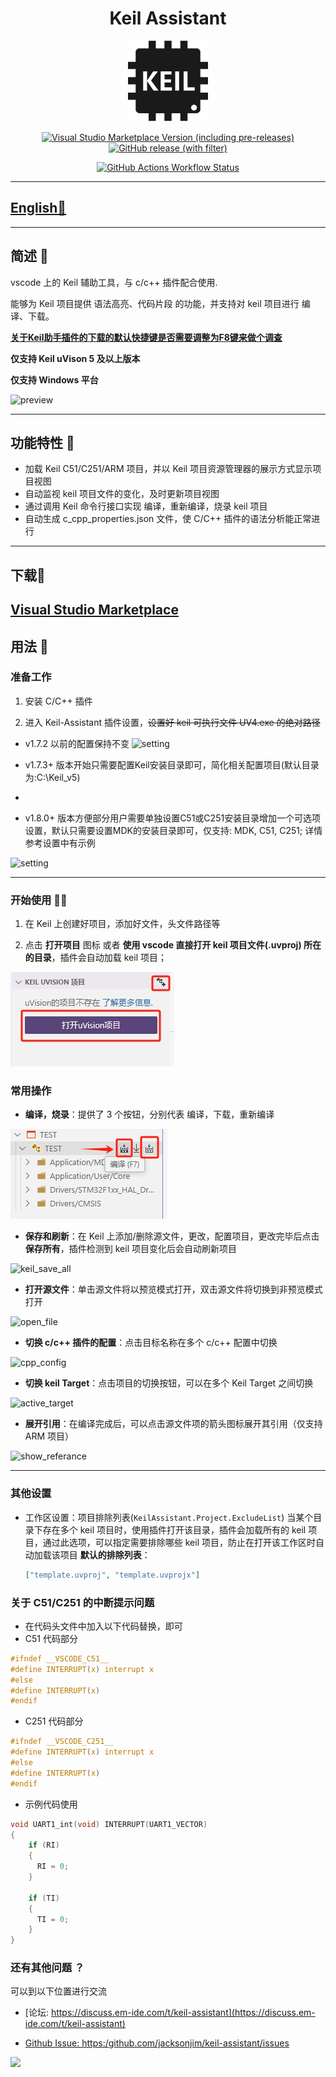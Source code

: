 <div align="center">
<h1>Keil Assistant</h1>

![LOGO](res/icons/icon.png)
 
[![Visual Studio Marketplace Version (including pre-releases)](https://img.shields.io/visual-studio-marketplace/v/jacksonjim.keil-vscode-assistant?logo=visualstudiocode)](https:/github.com/jacksonjim/keil-assistant)
[![GitHub release (with filter)](https://img.shields.io/github/v/release/jacksonjim/keil-assistant?display_name=release&logo=github)](https:/github.com/jacksonjim/keil-assistant)
<!-- [![Build Linux & Windows](https:/github.com/jacksonjim/keil-assistant/workflows/Build%20vsce%20package/badge.svg)](https:/github.com/jacksonjim/keil-assistant) -->
[![GitHub Actions Workflow Status](https://img.shields.io/github/actions/workflow/status/jacksonjim/keil-assistant/vsce-package.yml?logo=github&label=Build%20vsce%20package)](https:/github.com/jacksonjim/keil-assistant)


</div>

---
## [English📄](./README_EN.md)
---

## 简述 📑

vscode 上的 Keil 辅助工具，与 c/c++ 插件配合使用.

能够为 Keil 项目提供 语法高亮、代码片段 的功能，并支持对 keil 项目进行 编译、下载。

**[关于Keil助手插件的下载的默认快捷键是否需要调整为F8键来做个调查](https:/github.com/jacksonjim/keil-assistant/discussions/20)**

**仅支持 Keil uVison 5 及以上版本**

**仅支持 Windows 平台**

![preview](./res/preview/preview.png)

---

## 功能特性 🎉

- 加载 Keil C51/C251/ARM 项目，并以 Keil 项目资源管理器的展示方式显示项目视图
- 自动监视 keil 项目文件的变化，及时更新项目视图
- 通过调用 Keil 命令行接口实现 编译，重新编译，烧录 keil 项目
- 自动生成 c_cpp_properties.json 文件，使 C/C++ 插件的语法分析能正常进行

---
## 下载📌
 [ Visual Studio Marketplace](https://marketplace.visualstudio.com/items?itemName=jacksonjim.keil-vscode-assistant)
---

## 用法 📖

### 准备工作

1. 安装 C/C++ 插件
   >

2. 进入 Keil-Assistant 插件设置，~~设置好 keil 可执行文件 UV4.exe 的绝对路径~~ 
- v1.7.2 以前的配置保持不变
 ![setting](./res/preview/setting.png)

- v1.7.3+ 版本开始只需要配置Keil安装目录即可，简化相关配置项目(默认目录为:C:\Keil_v5)
- 
- v1.8.0+ 版本方便部分用户需要单独设置C51或C251安装目录增加一个可选项设置，默认只需要设置MDK的安装目录即可，仅支持: MDK, C51, C251; 详情参考设置中有示例
  
 ![setting](./res/preview/new_setting.png)

---


### 开始使用 🏃‍♀️

1. 在 Keil 上创建好项目，添加好文件，头文件路径等
   >
2. 点击 **打开项目** 图标 或者 **使用 vscode 直接打开 keil 项目文件(.uvproj) 所在的目录**，插件会自动加载 keil 项目；

![load](./res/preview/load.png)

### 常用操作

- **编译，烧录**：提供了 3 个按钮，分别代表 编译，下载，重新编译

![build](./res/preview/build.png)

>

- **保存和刷新**：在 Keil 上添加/删除源文件，更改，配置项目，更改完毕后点击 **保存所有**，插件检测到 keil 项目变化后会自动刷新项目

![keil_save_all](./res/preview/keil_save_all.png)

>

- **打开源文件**：单击源文件将以预览模式打开，双击源文件将切换到非预览模式打开

![open_file](./res/preview/open_file.png)

>

- **切换 c/c++ 插件的配置**：点击目标名称在多个 c/c++ 配置中切换

![cpp_config](./res/preview/cpp_config.png)

>

- **切换 keil Target**：点击项目的切换按钮，可以在多个 Keil Target 之间切换

<!-- ![active_target](./res/preview/active_target.png) -->
![active_target](./res/preview/switch_target.png)

>

- **展开引用**：在编译完成后，可以点击源文件项的箭头图标展开其引用（仅支持 ARM 项目）

![show_referance](./res/preview/ref_show.png)

---

### 其他设置

- 工作区设置：项目排除列表(`KeilAssistant.Project.ExcludeList`)
  当某个目录下存在多个 keil 项目时，使用插件打开该目录，插件会加载所有的 keil 项目，通过此选项，可以指定需要排除哪些 keil 项目，防止在打开该工作区时自动加载该项目
  **默认的排除列表**：
  ```json
  ["template.uvproj", "template.uvprojx"]
  ```

### 关于 C51/C251 的中断提示问题

- 在代码头文件中加入以下代码替换，即可
- C51 代码部分

```c
#ifndef __VSCODE_C51__
#define INTERRUPT(x) interrupt x
#else
#define INTERRUPT(x)
#endif
```

- C251 代码部分

```c
#ifndef __VSCODE_C251__
#define INTERRUPT(x) interrupt x
#else
#define INTERRUPT(x)
#endif

```

- 示例代码使用

```c
void UART1_int(void) INTERRUPT(UART1_VECTOR)
{
    if (RI)
    {
      RI = 0;
    }

    if (TI)
    {
      TI = 0;
    }
}
```

### 还有其他问题 ？

可以到以下位置进行交流

- [论坛: https://discuss.em-ide.com/t/keil-assistant](https://discuss.em-ide.com/t/keil-assistant)

- [Github Issue: https:/github.com/jacksonjim/keil-assistant/issues](https:/github.com/jacksonjim/keil-assistant/issues)

<a href='https://gitclone.com'><img src='https://gitclone.com/img/title.ico' style='width:300px;'/></a>
